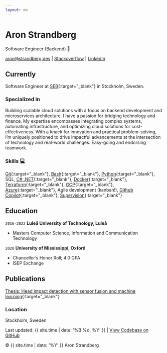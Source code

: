 ```yaml
---
layout: me
---
```

# Aron Strandberg
Software Engineer (Backend) 🚀

<div id="webaddress">
  <a href="mailto:aron@strandberg.dev">aron@strandberg.dev</a>
  | <a href="https://stackoverflow.com/users/10439888/aron-strandberg">Stackoverflow</a>
  | <a href="https://www.linkedin.com/in/aron-strandberg">LinkedIn</a>
</div>

## Currently

Software Engineer at [SEB](https://seb.se/){:target="_blank"} in Stockholm, Sweden.

### Specialized in
Building scalable cloud solutions with a focus on backend development and microservices architecture. I have a passion for bridging technology and finance. My expertise encompasses integrating complex systems, automating infrastructure, and optimizing cloud solutions for cost-effectiveness. With a knack for innovation and practical problem-solving, I’m uniquely positioned to drive impactful advancements at the intersection of technology and real-world challenges. Easy-going and endorsing teamwork.

### Skills 💻

[Git](https://git-scm.com/){:target="_blank"}, [Bash](https://www.gnu.org/software/bash/){:target="_blank"}, [Python](https://www.python.org/){:target="_blank"}, SQL, [C# .NET](https://dotnet.microsoft.com/en-us/languages/csharp){:target="_blank"}, [Docker](https://www.docker.com/){:target="_blank"}, [Terraform](https://www.terraform.io/){:target="_blank"}, [GCP](https://cloud.google.com/){:target="_blank"}, [Azure](https://azure.microsoft.com/){:target="_blank"}, Agile development (kanban!), [Github Copilot](https://github.com/features/copilot){:target="_blank"}, [Supervision](https://www.youtube.com/watch?v=oNadSzKORkI){:target="_blank"}

## Education

`2016-2022`
__Luleå University of Technology, Luleå__

- Masters Computer Science, Information and Communication Technology

`2020`
__University of Mississippi, Oxford__

- Chancellor’s Honor Roll; 4.0 GPA
- ISEP Exchange

## Publications

[Thesis: Head impact detection with sensor fusion and machine learning](https://urn.kb.se/resolve?urn=urn:nbn:se:ltu:diva-90124){:target="_blank"}

### Location

Stockholm, Sweden

<footer>
  <p>Last updated: {{ site.time | date: '%B %d, %Y' }} | <a href="https://github.com/astrberg/strandberg.dev">View Codebase on GitHub</a></p>
  <p>© {{ site.time | date: '%Y' }} Aron Strandberg</p>
</footer>
